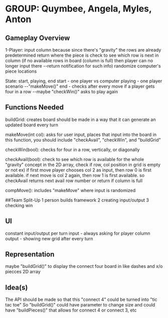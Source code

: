 # GROUP: Quymbee, Angela, Myles, Anton

## Gameplay Overview

1-Player: input column because since there's "gravity" the rows are already predetermined
	  return where the piece is
	  check to see which row is next in column 
	 (if no available rows in board (column is full) then player can no longer input there 		 --return notification for such info)
	randomize computer's piece locations

State: start, playing, end
	start - one player vs computer
	playing - one player scenario --"makeMove()"
	end - checks after every move if a player gets four in a row --maybe "checkWin()"
	      asks to play again

## Functions Needed

buildGrid: creates board
	   should be made in a way that it can generate an updated board every turn

makeMove(int col): asks for user input, places that input into the board
		   in this function, you should include "checkAvail", "checkWin", and "buildGrid"

checkWin(bool): checks for four in a row, vertically, or diagonally

checkAvail(bool): check to see which row is available for the whole "gravity" concept
		   in the 2D array, check if row, col position in grid is empty or not
		   ex) if first move player chooses col 2 as input, then row 0 is first available.
		    if next move is col 2 again, then row 1 is first available. 
		   so checkAvail returns next avail row number or return if column is full

compMove(): includes "makeMove" where input is randomized

##Team Split-Up
1 person builds framework
2 creating input/output 
3 checking win

## UI

constant input/output per turn
input - always asking for player column
output - showing new grid after every turn 
	

## Representation

maybe "buildGrid()" to display the connect four board in like dashes and x/o piecces
2D array

## Idea(s)
The API should be made so that this "connect 4" could be turned into "tic tac toe"
So "buildGrid()" could have parameter to change size
and could have "buildPieces()" that allows for connect 4 or connect 3, etc


